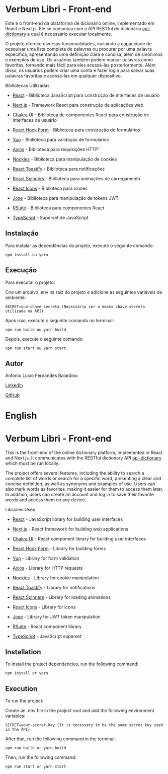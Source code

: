 # Verbum Libri - Front-end

Este é o front-end da plataforma de dicionário online, implementado em React e Next.js. Ele se comunica com a API RESTful do dicionário [api-dictionary](https://github.com/antonioluciofb/api-dictionary) a qual é necessário executar localmente.

O projeto oferece diversas funcionalidades, incluindo a capacidade de pesquisar uma lista completa de palavras ou procurar por uma palavra específica, apresentando uma definição clara e concisa, além de sinônimos e exemplos de uso. Os usuários também podem marcar palavras como favoritas, tornando mais fácil para eles acessá-las posteriormente. Além disso, os usuários podem criar uma conta e fazer login para salvar suas palavras favoritas e acessá-las em qualquer dispositivo.

Bibliotecas Utilizadas

- [React](https://reactjs.org/) - Biblioteca JavaScript para construção de interfaces de usuário

- [Next.js](https://nextjs.org/) - Framework React para construção de aplicações web

- [Chakra UI](https://chakra-ui.com/) - Biblioteca de componentes React para construção de interfaces de usuário

- [React Hook Form](https://react-hook-form.com/) - Biblioteca para construção de formulários

- [Yup](https://www.npmjs.com/package/yup) - Biblioteca para validação de formulários

- [Axios](https://www.npmjs.com/package/axios) - Biblioteca para requisições HTTP

- [Nookies](https://www.npmjs.com/package/nookies) - Biblioteca para manipulação de cookies

- [React Toastify](https://www.npmjs.com/package/react-toastify) - Biblioteca para notificações

- [React Spinners](https://www.npmjs.com/package/react-spinners) - Biblioteca para animações de carregamento

- [React Icons](https://www.npmjs.com/package/react-icons) - Biblioteca para ícones

- [Jose](https://www.npmjs.com/package/jose) - Biblioteca para manipulação de tokens JWT

- [RSuite](https://www.npmjs.com/package/rsuite) - Biblioteca para componentes React

- [TypeScript](https://www.typescriptlang.org/) - Superset de JavaScript

## Instalação

Para instalar as dependências do projeto, execute o seguinte comando:

    npm install ou yarn

## Execução

Para executar o projeto:

Crie um arquivo .env na raiz do projeto e adicione as seguintes variáveis de ambiente:

    SECRET=sua-chave-secreta (Necessário ser a mesma chave secreta utilizada na API)

Apos isso, execute o seguinte comando no terminal:

    npm run build ou yarn build

Depois, execute o seguinte comando:

    npm run start ou yarn start

## Autor

Antonio Lucio Fernandes Balardino

[LinkedIn](https://www.linkedin.com/in/antonioluciofb/)

[GitHub](https://github.com/antonioluciofb)

# English

# Verbum Libri - Front-end

This is the front-end of the online dictionary platform, implemented in React and Next.js. It communicates with the RESTful dictionary API [api-dictionary](https://github.com/antonioluciofb/api-dictionary) which must be run locally.

The project offers several features, including the ability to search a complete list of words or search for a specific word, presenting a clear and concise definition, as well as synonyms and examples of use. Users can also mark words as favorites, making it easier for them to access them later. In addition, users can create an account and log in to save their favorite words and access them on any device.

Libraries Used

- [React](https://reactjs.org/) - JavaScript library for building user interfaces

- [Next.js](https://nextjs.org/) - React framework for building web applications

- [Chakra UI](https://chakra-ui.com/) - React component library for building user interfaces

- [React Hook Form](https://react-hook-form.com/) - Library for building forms

- [Yup](https://www.npmjs.com/package/yup) - Library for form validation

- [Axios](https://www.npmjs.com/package/axios) - Library for HTTP requests

- [Nookies](https://www.npmjs.com/package/nookies) - Library for cookie manipulation

- [React Toastify](https://www.npmjs.com/package/react-toastify) - Library for notifications

- [React Spinners](https://www.npmjs.com/package/react-spinners) - Library for loading animations

- [React Icons](https://www.npmjs.com/package/react-icons) - Library for icons

- [Jose](https://www.npmjs.com/package/jose) - Library for JWT token manipulation

- [RSuite](https://www.npmjs.com/package/rsuite) - React component library

- [TypeScript](https://www.typescriptlang.org/) - JavaScript superset

## Installation

To install the project dependencies, run the following command:

    npm install or yarn

## Execution

To run the project:

Create an .env file in the project root and add the following environment variables:

    SECRET=your-secret-key (It is necessary to be the same secret key used in the API)

After that, run the following command in the terminal:

    npm run build or yarn build

Then, run the following command:

    npm run start or yarn start
